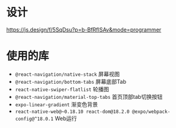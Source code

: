 # 设计
https://js.design/f/5SqDsu?p=b-BfRflSAv&mode=programmer


# 使用的库
- `@react-navigation/native-stack` 屏幕视图
- `@react-navigation/bottom-tabs` 屏幕底部Tab
- `react-native-swiper-flatlist` 轮播图
- `@react-navigation/material-top-tabs` 首页顶部tab切换按钮
- `expo-linear-gradient` 渐变色背景
- `react-native-web@~0.18.10 react-dom@18.2.0 @expo/webpack-config@^18.0.1` Web运行
